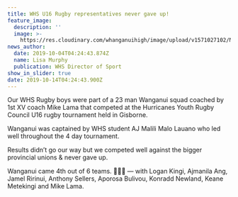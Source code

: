 ```yaml
---
title: WHS U16 Rugby representatives never gave up!
feature_image:
  description: ''
  image: >-
    https://res.cloudinary.com/whanganuihigh/image/upload/v1571027102/News/Chess%20tourns%20Oct%202019/71256182_1360810637401372_1162849128238022656_n.jpg
news_author:
  date: 2019-10-04T04:24:43.874Z
  name: Lisa Murphy
  publication: WHS Director of Sport
show_in_slider: true
date: 2019-10-14T04:24:43.900Z
---
```

Our WHS Rugby boys were part of a 23 man Wanganui squad coached by 1st XV coach Mike Lama that competed at the Hurricanes Youth Rugby Council U16 rugby tournament held in Gisborne. 

Wanganui was captained by WHS student AJ Malili Malo Lauano who led well throughout the 4 day tournament. 

Results didn’t go our way but we competed well against the bigger provincial unions & never gave up.

Wanganui came 4th out of 6 teams. 💛🏉💚 — with Logan Kingi, Ajmanila Ang, Jamel Ririnui, Anthony Sellers, Aporosa Bulivou, Konradd Newland, Keane Metekingi and Mike Lama.
